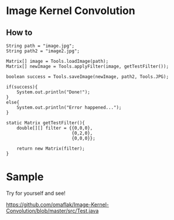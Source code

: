 # Image Kernel Convolution

## How to

    String path = "image.jpg";
    String path2 = "image2.jpg";

    Matrix[] image = Tools.loadImage(path);
    Matrix[] newImage = Tools.applyFilter(image, getTestFilter());

    boolean success = Tools.saveImage(newImage, path2, Tools.JPG);

    if(success){
        System.out.println("Done!");
    }
    else{
        System.out.println("Error happened...");
    }
    
    static Matrix getTestFilter(){
        double[][] filter = {{0,0,0},
                             {0,2,0},
                             {0,0,0}};

        return new Matrix(filter);
    }
    
# Sample

Try for yourself and see!

https://github.com/omaflak/Image-Kernel-Convolution/blob/master/src/Test.java

